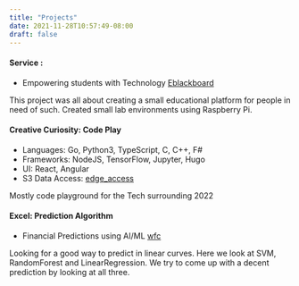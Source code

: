 ```yaml
---
title: "Projects"
date: 2021-11-28T10:57:49-08:00
draft: false
---
```


#### Service :  

- Empowering students with Technology [Eblackboard](http://www.eblackboard.org)

This project was all about creating a small educational platform for people in need 
of such. Created small lab environments using Raspberry Pi. 

#### Creative Curiosity: Code Play

- Languages: Go, Python3, TypeScript, C, C++, F#
- Frameworks: NodeJS, TensorFlow, Jupyter, Hugo
- UI: React, Angular
- S3 Data Access: [edge_access](http://github.com/nacharya/edgex_access)

Mostly code playground for the Tech surrounding 2022

#### Excel: Prediction Algorithm

- Financial Predictions using AI/ML [wfc](http://github.com/nacharya/wfc)

Looking for a good way to predict in linear curves. Here we look at 
SVM, RandomForest and LinearRegression. We try to come up with a decent 
prediction by looking at all three. 

